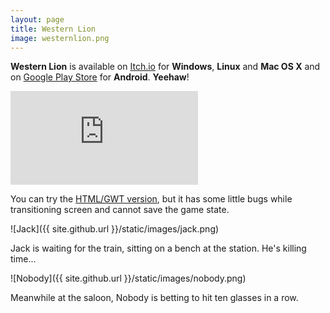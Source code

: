 ```yaml
---
layout: page
title: Western Lion
image: westernlion.png
---
```

**Western Lion** is available on [Itch.io](http://fahien.itch.io/western-lion) for **Windows**, **Linux** and **Mac OS X** and on [Google Play Store](https://play.google.com/store/apps/details?id=me.fahien.westernlion.android) for **Android**. **Yeehaw**!

<div class="videowrapper"><iframe src="http://www.youtube.com/embed/cRp78grR5lQ" frameborder="0" allowfullscreen></iframe></div>

You can try the [HTML/GWT version](http://www.fahien.me/western-lion-game), but it has some little bugs while transitioning screen and cannot save the game state.

![Jack]({{ site.github.url }}/static/images/jack.png)

Jack is waiting for the train, sitting on a bench at the station. He's killing time...

![Nobody]({{ site.github.url }}/static/images/nobody.png)

Meanwhile at the saloon, Nobody is betting to hit ten glasses in a row.
